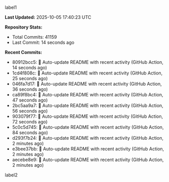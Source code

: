 
label1 
<!-- ACTIVITY_START -->
**Last Updated:** 2025-10-05 17:40:23 UTC

**Repository Stats:**
- Total Commits: 41159
- Last Commit: 14 seconds ago

**Recent Commits:**
- 80912bcc5: 🤖 Auto-update README with recent activity (GitHub Action, 14 seconds ago)
- 1cd4f808c: 🤖 Auto-update README with recent activity (GitHub Action, 25 seconds ago)
- 046fa7d17: 🤖 Auto-update README with recent activity (GitHub Action, 36 seconds ago)
- ca89f8bc4: 🤖 Auto-update README with recent activity (GitHub Action, 47 seconds ago)
- 2bc5aa9a7: 🤖 Auto-update README with recent activity (GitHub Action, 56 seconds ago)
- 903079f77: 🤖 Auto-update README with recent activity (GitHub Action, 72 seconds ago)
- 5c0c5d745: 🤖 Auto-update README with recent activity (GitHub Action, 84 seconds ago)
- d293f7b24: 🤖 Auto-update README with recent activity (GitHub Action, 2 minutes ago)
- e3bee37bb: 🤖 Auto-update README with recent activity (GitHub Action, 2 minutes ago)
- aecebe8e9: 🤖 Auto-update README with recent activity (GitHub Action, 2 minutes ago)
<!-- ACTIVITY_END -->

label2
